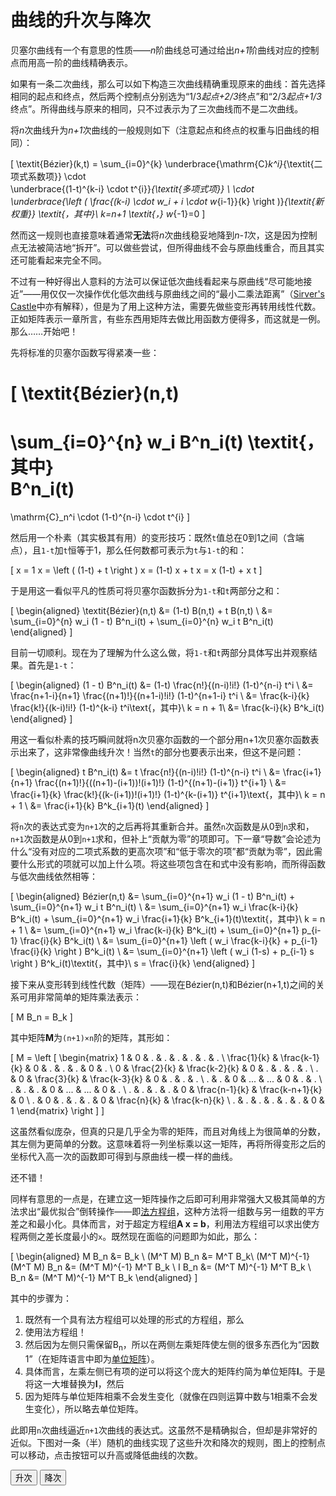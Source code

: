 # 曲线的升次与降次

贝塞尔曲线有一个有意思的性质——*n*阶曲线总可通过给出*n+1*阶曲线对应的控制点而用高一阶的曲线精确表示。

如果有一条二次曲线，那么可以如下构造三次曲线精确重现原来的曲线：首先选择相同的起点和终点，然后两个控制点分别选为“1/3*起点+2/3*终点”和“2/3*起点+1/3*终点”。所得曲线与原来的相同，只不过表示为了三次曲线而不是二次曲线。

将*n*次曲线升为*n+1*次曲线的一般规则如下（注意起点和终点的权重与旧曲线的相同）：

\[
  \textit{Bézier}(k,t) = \sum_{i=0}^{k}
                \underbrace{\mathrm{C}_k^i}_{\textit{二项式系数项}}
                \cdot\
                \underbrace{(1-t)^{k-i} \cdot t^{i}}_{\textit{多项式项}}
                \ \cdot \
                \underbrace{\left ( \frac{(k-i) \cdot w_i + i \cdot w_{i-1}}{k} \right )}_{\textit{新权重}}
  \textit{，其中}\ k=n+1 \textit{，} w_{-1}=0
\]

然而这一规则也直接意味着通常**无法**将*n*次曲线稳妥地降到*n-1*次，这是因为控制点无法被简洁地“拆开”。可以做些尝试，但所得曲线不会与原曲线重合，而且其实还可能看起来完全不同。

不过有一种好得出人意料的方法可以保证低次曲线看起来与原曲线“尽可能地接近”——用仅仅一次操作优化低次曲线与原曲线之间的“最小二乘法距离”（[Sirver's Castle](https://www.sirver.net/blog/2011/08/23/degree-reduction-of-bezier-curves/)中亦有解释），但是为了用上这种方法，需要先做些变形再转用线性代数。正如矩阵表示一章所言，有些东西用矩阵去做比用函数方便得多，而这就是一例。那么……开始吧！

先将标准的贝塞尔函数写得紧凑一些：

\[
  \textit{Bézier}(n,t)
  =
  \sum_{i=0}^{n} w_i B^n_i(t)
  \textit{，其中}\
  B^n_i(t)
  =
  \mathrm{C}_n^i \cdot (1-t)^{n-i} \cdot t^{i}
\]

然后用一个朴素（其实极其有用）的变形技巧：既然`t`值总在0到1之间（含端点），且`1-t`加`t`恒等于1，那么任何数都可表示为`t`与`1-t`的和：

\[
  x = 1 x = \left ( (1-t) + t \right ) x = (1-t) x + t x = x (1-t) + x t
\]

于是用这一看似平凡的性质可将贝塞尔函数拆分为`1-t`和`t`两部分之和：

\[
  \begin{aligned}
    \textit{Bézier}(n,t) &= (1-t) B(n,t) + t B(n,t) \\
                &= \sum_{i=0}^{n} w_i (1 - t) B^n_i(t) + \sum_{i=0}^{n} w_i t B^n_i(t)
  \end{aligned}
\]

目前一切顺利。现在为了理解为什么这么做，将`1-t`和`t`两部分具体写出并观察结果。首先是`1-t`：

\[
  \begin{aligned}
    (1 - t) B^n_i(t) &= (1-t) \frac{n!}{(n-i)!i!}  (1-t)^{n-i} t^i \\
                     &= \frac{n+1-i}{n+1} \frac{(n+1)!}{(n+1-i)!i!} (1-t)^{n+1-i} t^i \\
                     &= \frac{k-i}{k} \frac{k!}{(k-i)!i!} (1-t)^{k-i} t^i\text{，其中}\ k = n + 1\\
                     &= \frac{k-i}{k} B^k_i(t)
  \end{aligned}
\]

用这一看似朴素的技巧瞬间就将n次贝塞尔函数的一个部分用n+1次贝塞尔函数表示出来了，这非常像曲线升次！当然`t`的部分也要表示出来，但这不是问题：

\[
  \begin{aligned}
    t B^n_i(t) &= t \frac{n!}{(n-i)!i!} (1-t)^{n-i} t^i \\
               &= \frac{i+1}{n+1} \frac{(n+1)!}{((n+1)-(i+1))!(i+1)!} (1-t)^{(n+1)-(i+1)} t^{i+1} \\
               &= \frac{i+1}{k} \frac{k!}{(k-(i+1))!(i+1)!} (1-t)^{k-(i+1)} t^{i+1}\text{，其中}\ k = n + 1 \\
               &= \frac{i+1}{k} B^k_{i+1}(t)
  \end{aligned}
\]

将`n`次的表达式变为`n+1`次的之后再将其重新合并。虽然`n`次函数是从0到`n`求和，`n+1`次函数是从0到`n+1`求和，但补上“贡献为零”的项即可。下一章“导数”会论述为什么“没有对应的二项式系数的更高次项”和“低于零次的项”都“贡献为零”，因此需要什么形式的项就可以加上什么项。将这些项包含在和式中没有影响，而所得函数与低次曲线依然相等：

\[
  \begin{aligned}
    Bézier(n,t) &= \sum_{i=0}^{n+1} w_i (1 - t) B^n_i(t) + \sum_{i=0}^{n+1} w_i t B^n_i(t) \\
                &= \sum_{i=0}^{n+1} w_i \frac{k-i}{k} B^k_i(t) + \sum_{i=0}^{n+1} w_i \frac{i+1}{k} B^k_{i+1}(t)\textit{，其中}\ k = n + 1 \\
                &= \sum_{i=0}^{n+1} w_i \frac{k-i}{k} B^k_i(t) + \sum_{i=0}^{n+1} p_{i-1} \frac{i}{k} B^k_i(t) \\
                &= \sum_{i=0}^{n+1} \left ( w_i \frac{k-i}{k} + p_{i-1} \frac{i}{k} \right ) B^k_i(t) \\
                &= \sum_{i=0}^{n+1} \left ( w_i (1-s) + p_{i-1} s \right ) B^k_i(t)\textit{，其中}\ s = \frac{i}{k}
  \end{aligned}
\]

接下来从变形转到线性代数（矩阵）——现在Bézier(n,t)和Bézier(n+1,t)之间的关系可用非常简单的矩阵乘法表示：

\[
  M B_n = B_k
\]

其中矩阵**M**为`(n+1)×n`阶的矩阵，其形如：

\[
M =
\left [
\begin{matrix}
     1      &        0      &        .      &        .      &  .  &       .       &         .       & . \\
\frac{1}{k} & \frac{k-1}{k} &        0      &        .      &  .  &       .       &         0       & . \\
     0      & \frac{2}{k}   & \frac{k-2}{k} &        0      &  .  &       .       &         .       & . \\
     .      &        0      & \frac{3}{k}   & \frac{k-3}{k} &  0  &       .       &         .       & . \\
     .      &        .      &        0      &       ...     & ... &       0       &         .       & . \\
     .      &        .      &        .      &        0      & ... &      ...      &         0       & . \\
     .      &        .      &        .      &        .      &  0  & \frac{n-1}{k} & \frac{k-n+1}{k} & 0 \\
     .      &        0      &        .      &        .      &  .  &       0       & \frac{n}{k}     & \frac{k-n}{k} \\
     .      &        .      &        .      &        .      &  .  &       .       &         0       & 1
\end{matrix}
\right ]
\]

这虽然看似庞杂，但真的只是几乎全为零的矩阵，而且对角线上为很简单的分数，其左侧为更简单的分数。这意味着将一列坐标乘以这一矩阵，再将所得变形之后的坐标代入高一次的函数即可得到与原曲线一模一样的曲线。

还不错！

同样有意思的一点是，在建立这一矩阵操作之后即可利用非常强大又极其简单的方法求出“最优拟合”倒转操作——即[法方程组](https://mathworld.wolfram.com/NormalEquation.html)，这种方法将一组数与另一组数的平方差之和最小化。具体而言，对于超定方程组**A x = b**，利用法方程组可以求出使方程两侧之差长度最小的`x`。既然现在面临的问题即为如此，那么：

\[
\begin{aligned}
  M B_n &= B_k \\
  (M^T M) B_n &= M^T B_k\\
  (M^T M)^{-1} (M^T M) B_n &= (M^T M)^{-1} M^T B_k \\
  I B_n &= (M^T M)^{-1} M^T B_k \\
  B_n &= (M^T M)^{-1} M^T B_k
\end{aligned}
\]

其中的步骤为：

1. 既然有一个具有法方程组可以处理的形式的方程组，那么
2. 使用法方程组！
3. 然后因为左侧只需保留B<sub>n</sub>，所以在两侧左乘矩阵使左侧的很多东西化为“因数1”（在矩阵语言中即为[单位矩阵](https://en.wikipedia.org/wiki/Identity_matrix)）。
4. 具体而言，左乘左侧已有项的逆可以将这个庞大的矩阵约简为单位矩阵**I**。于是将这一大堆替换为**I**，然后
5. 因为矩阵与单位矩阵相乘不会发生变化（就像在四则运算中数与1相乘不会发生变化），所以略去单位矩阵。

此即用`n`次曲线逼近`n+1`次曲线的表达式。这虽然不是精确拟合，但却是非常好的近似。下图对一条（半）随机的曲线实现了这些升次和降次的规则，图上的控制点可以移动，点击按钮可以升高或降低曲线的次数。

<graphics-element title="可变次数贝塞尔曲线" src="./reorder.js">
  <button class="raise">升次</button>
  <button class="lower">降次</button>
</graphics-element>
